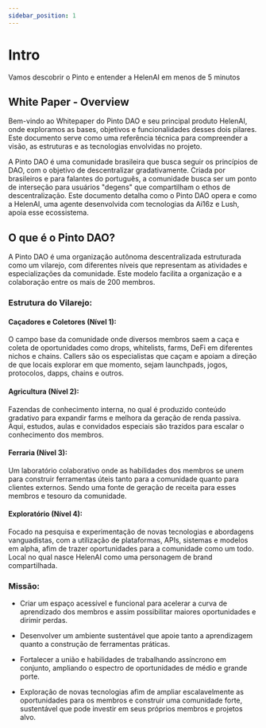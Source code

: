```yaml
---
sidebar_position: 1
---
```


# Intro

Vamos descobrir o Pinto e entender a HelenAI em menos de 5 minutos

## White Paper - Overview

Bem-vindo ao Whitepaper do Pinto DAO e seu principal produto HelenAI, onde exploramos as bases, objetivos e funcionalidades desses dois pilares. Este documento serve como uma referência técnica para compreender a visão, as estruturas e as tecnologias envolvidas no projeto.

A Pinto DAO é uma comunidade brasileira que busca seguir os princípios de DAO, com o objetivo de descentralizar gradativamente. Criada por brasileiros e para falantes do português, a comunidade busca ser um ponto de interseção para usuários "degens" que compartilham o ethos de descentralização. Este documento detalha como o Pinto DAO opera e como a HelenAI, uma agente desenvolvida com tecnologias da Ai16z e Lush, apoia esse ecossistema.

## O que é o Pinto DAO?

A Pinto DAO é uma organização autônoma descentralizada estruturada como um vilarejo, com diferentes níveis que representam as atividades e especializações da comunidade. Este modelo facilita a organização e a colaboração entre os mais de 200 membros.

### Estrutura do Vilarejo:

#### Caçadores e Coletores (Nível 1):

O campo base da comunidade onde diversos membros saem a caça e coleta de oportunidades como drops, whitelists, farms, DeFi em diferentes nichos e chains. Callers são os especialistas que caçam e apoiam a direção de que locais explorar em que momento, sejam launchpads, jogos, protocolos, dapps, chains e outros.

#### Agricultura (Nível 2):

Fazendas de conhecimento interna, no qual é produzido conteúdo gradativo para expandir farms e melhora da geração de renda passiva. Aqui, estudos, aulas e convidados especiais são trazidos para escalar o conhecimento dos membros.

#### Ferraria (Nível 3):

Um laboratório colaborativo onde as habilidades dos membros se unem para construir ferramentas úteis tanto para a comunidade quanto para clientes externos. Sendo uma fonte de geração de receita para esses membros e tesouro da comunidade.

#### Exploratório (Nível 4):

Focado na pesquisa e experimentação de novas tecnologias e abordagens vanguadistas, com a utilização de plataformas, APIs, sistemas e modelos em alpha, afim de trazer oportunidades para a comunidade como um todo. Local no qual nasce HelenAI como uma personagem de brand compartilhada.

### Missão:

- Criar um espaço acessível e funcional para acelerar a curva de aprendizado dos membros e assim possibilitar maiores oportunidades e dirimir perdas.

- Desenvolver um ambiente sustentável que apoie tanto a aprendizagem quanto a construção de ferramentas práticas.

- Fortalecer a união e habilidades de trabalhando assíncrono em conjunto, ampliando o espectro de oportunidades de médio e grande porte.

- Exploração de novas tecnologias afim de ampliar escalavelmente as oportunidades para os membros e construir uma comunidade forte, sustentável que pode investir em seus próprios membros e projetos alvo.


